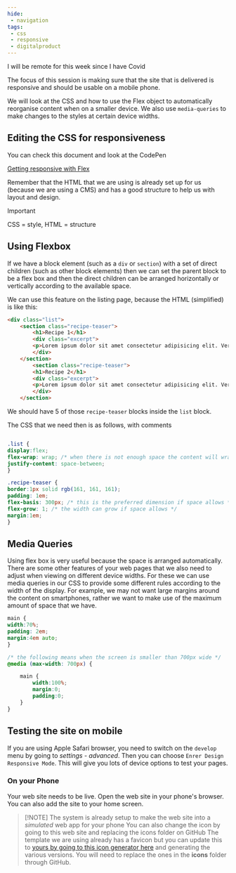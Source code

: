 ```yaml
---
hide:
 - navigation
tags:
 - css
 - responsive
 - digitalproduct
---
```

I will be remote for this week since I have Covid

The focus of this session is making sure that the site that is delivered is responsive and should be usable on a mobile phone.

We will look at the CSS and how to use the Flex object to automatically reorganise content when on a smaller device. We also use `media-queries` to make changes to the styles at certain device widths.

## Editing the CSS for responsiveness

You can check this document and look at the CodePen

[Getting responsive with Flex](../../Web%20Sites%20with%20GitHub/Getting%20responsive%20with%20Flex.md)

Remember that the HTML that we are using is already set up for us (because we are using a CMS) and has a good structure to help us with layout and design.

> [!important] 
> CSS = style, HTML = structure

## Using Flexbox

If we have a block element (such as a `div` or `section`) with a set of direct children (such as other block elements) then we can set the parent block to be a flex box and then the direct children can be arranged horizontally or vertically according to the available space. 

We can use this feature on the listing page, because the HTML (simplified) is like this:

```html
<div class="list">
	<section class="recipe-teaser">
		<h1>Recipe 1</h1>
		<div class="excerpt">
		<p>Lorem ipsum dolor sit amet consectetur adipisicing elit. Veritatis quidem placeat animi laboriosam, iste non consequatur velit iusto provident aliquam totam sed.</p>
		</div>
	</section>
		<section class="recipe-teaser">
		<h1>Recipe 2</h1>
		<div class="excerpt">
		<p>Lorem ipsum dolor sit amet consectetur adipisicing elit. Veritatis quidem placeat animi laboriosam, iste non consequatur velit iusto provident aliquam totam sed.</p>
		</div>
	</section>
```

We should have 5 of those `recipe-teaser` blocks inside the `list` block.

The CSS that we need then is as follows, with comments

```css

.list {
display:flex;
flex-wrap: wrap; /* when there is not enough space the content will wrap */
justify-content: space-between;
}

.recipe-teaser {
border:1px solid rgb(161, 161, 161);
padding: 1em;
flex-basis: 300px; /* this is the preferred dimension if space allows */
flex-grow: 1; /* the width can grow if space allows */
margin:1em;
}
```

## Media Queries

Using flex box is very useful because the space is arranged automatically. There are some other features of your web pages that we also need to adjust when viewing on different device widths. For these we can use media queries in our CSS to provide some different rules according to the width of the display. For example, we may not want  large margins around the content on smartphones, rather we want to make use of the maximum amount of space that we have.

```css
main {
width:70%;
padding: 2em;
margin:4em auto;
}

/* the following means when the screen is smaller than 700px wide */
@media (max-width: 700px) {

	main {
		width:100%;
		margin:0;
		padding:0;
	}
}
```

## Testing the site on mobile

If you are using Apple Safari browser, you need to switch on the `develop` menu by going to _settings_ - _advanced_. Then you can choose `Enrer Design Responsive Mode`. This will give you lots of device options to test your pages.

### On your Phone
Your web site needs to be live. Open the web site in your phone's browser. You can also add the site to your home screen. 

> [!NOTE] The system is already setup to make the web site into a _simulated_ web app for your phone
> You can also change the icon by going to this web site and replacing the icons folder on GitHub
>The template we are using already has a favicon but you can update this to [yours by going to this icon generator here](https://realfavicongenerator.net/) and generating the various versions. You will need to replace the ones in the **icons** folder through GitHub.
